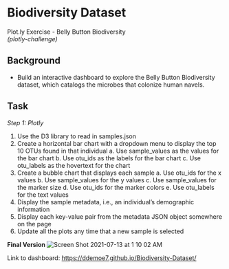 # Biodiversity Dataset
Plot.ly Exercise - Belly Button Biodiversity
<br>
<i>(plotly-challenge)</i>

## Background
* Build an interactive dashboard to explore the Belly Button Biodiversity dataset, which catalogs the microbes that colonize human navels.

## Task
<i>Step 1: Plotly</i>
1. Use the D3 library to read in samples.json
2. Create a horizontal bar chart with a dropdown menu to display the top 10 OTUs found in that individual
  a. Use sample_values as the values for the bar chart
  b. Use otu_ids as the labels for the bar chart
  c. Use otu_labels as the hovertext for the chart
3. Create a bubble chart that displays each sample
  a. Use otu_ids for the x values
  b. Use sample_values for the y values
  c. Use sample_values for the marker size
  d. Use otu_ids for the marker colors
  e. Use otu_labels for the text values
4. Display the sample metadata, i.e., an individual’s demographic information
5. Display each key-value pair from the metadata JSON object somewhere on the page
6. Update all the plots any time that a new sample is selected

<b>Final Version</b>
![Screen Shot 2021-07-13 at 1 10 02 AM](https://user-images.githubusercontent.com/22499952/125394063-10f46e80-e377-11eb-8a8b-de6ab606d0d9.png)

Link to dashboard:
https://ddemoe7.github.io/Biodiversity-Dataset/


